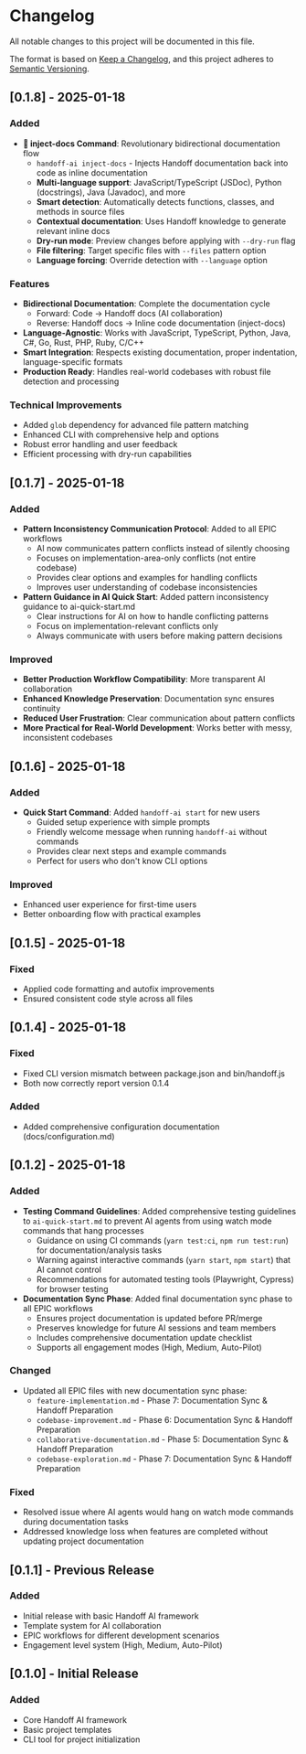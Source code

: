 # Changelog

All notable changes to this project will be documented in this file.

The format is based on [Keep a Changelog](https://keepachangelog.com/en/1.0.0/),
and this project adheres to [Semantic Versioning](https://semver.org/spec/v2.0.0.html).

## [0.1.8] - 2025-01-18

### Added
- **🚀 inject-docs Command**: Revolutionary bidirectional documentation flow
  - `handoff-ai inject-docs` - Injects Handoff documentation back into code as inline documentation
  - **Multi-language support**: JavaScript/TypeScript (JSDoc), Python (docstrings), Java (Javadoc), and more
  - **Smart detection**: Automatically detects functions, classes, and methods in source files
  - **Contextual documentation**: Uses Handoff knowledge to generate relevant inline docs
  - **Dry-run mode**: Preview changes before applying with `--dry-run` flag
  - **File filtering**: Target specific files with `--files` pattern option
  - **Language forcing**: Override detection with `--language` option

### Features
- **Bidirectional Documentation**: Complete the documentation cycle
  - Forward: Code → Handoff docs (AI collaboration)
  - Reverse: Handoff docs → Inline code documentation (inject-docs)
- **Language-Agnostic**: Works with JavaScript, TypeScript, Python, Java, C#, Go, Rust, PHP, Ruby, C/C++
- **Smart Integration**: Respects existing documentation, proper indentation, language-specific formats
- **Production Ready**: Handles real-world codebases with robust file detection and processing

### Technical Improvements
- Added `glob` dependency for advanced file pattern matching
- Enhanced CLI with comprehensive help and options
- Robust error handling and user feedback
- Efficient processing with dry-run capabilities

## [0.1.7] - 2025-01-18

### Added
- **Pattern Inconsistency Communication Protocol**: Added to all EPIC workflows
  - AI now communicates pattern conflicts instead of silently choosing
  - Focuses on implementation-area-only conflicts (not entire codebase)
  - Provides clear options and examples for handling conflicts
  - Improves user understanding of codebase inconsistencies
- **Pattern Guidance in AI Quick Start**: Added pattern inconsistency guidance to ai-quick-start.md
  - Clear instructions for AI on how to handle conflicting patterns
  - Focus on implementation-relevant conflicts only
  - Always communicate with users before making pattern decisions

### Improved
- **Better Production Workflow Compatibility**: More transparent AI collaboration
- **Enhanced Knowledge Preservation**: Documentation sync ensures continuity
- **Reduced User Frustration**: Clear communication about pattern conflicts
- **More Practical for Real-World Development**: Works better with messy, inconsistent codebases

## [0.1.6] - 2025-01-18

### Added
- **Quick Start Command**: Added `handoff-ai start` for new users
  - Guided setup experience with simple prompts
  - Friendly welcome message when running `handoff-ai` without commands
  - Provides clear next steps and example commands
  - Perfect for users who don't know CLI options

### Improved
- Enhanced user experience for first-time users
- Better onboarding flow with practical examples

## [0.1.5] - 2025-01-18

### Fixed
- Applied code formatting and autofix improvements
- Ensured consistent code style across all files

## [0.1.4] - 2025-01-18

### Fixed
- Fixed CLI version mismatch between package.json and bin/handoff.js
- Both now correctly report version 0.1.4

### Added
- Added comprehensive configuration documentation (docs/configuration.md)

## [0.1.2] - 2025-01-18

### Added
- **Testing Command Guidelines**: Added comprehensive testing guidelines to `ai-quick-start.md` to prevent AI agents from using watch mode commands that hang processes
  - Guidance on using CI commands (`yarn test:ci`, `npm run test:run`) for documentation/analysis tasks
  - Warning against interactive commands (`yarn start`, `npm start`) that AI cannot control
  - Recommendations for automated testing tools (Playwright, Cypress) for browser testing
- **Documentation Sync Phase**: Added final documentation sync phase to all EPIC workflows
  - Ensures project documentation is updated before PR/merge
  - Preserves knowledge for future AI sessions and team members
  - Includes comprehensive documentation update checklist
  - Supports all engagement modes (High, Medium, Auto-Pilot)

### Changed
- Updated all EPIC files with new documentation sync phase:
  - `feature-implementation.md` - Phase 7: Documentation Sync & Handoff Preparation
  - `codebase-improvement.md` - Phase 6: Documentation Sync & Handoff Preparation  
  - `collaborative-documentation.md` - Phase 5: Documentation Sync & Handoff Preparation
  - `codebase-exploration.md` - Phase 7: Documentation Sync & Handoff Preparation

### Fixed
- Resolved issue where AI agents would hang on watch mode commands during documentation tasks
- Addressed knowledge loss when features are completed without updating project documentation

## [0.1.1] - Previous Release

### Added
- Initial release with basic Handoff AI framework
- Template system for AI collaboration
- EPIC workflows for different development scenarios
- Engagement level system (High, Medium, Auto-Pilot)

## [0.1.0] - Initial Release

### Added
- Core Handoff AI framework
- Basic project templates
- CLI tool for project initialization